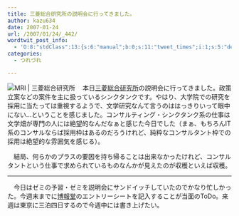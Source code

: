 ```yaml
---
title: 三菱総合研究所の説明会に行ってきました。
author: kazu634
date: 2007-01-24
url: /2007/01/24/_442/
wordtwit_post_info:
  - 'O:8:"stdClass":13:{s:6:"manual";b:0;s:11:"tweet_times";i:1;s:5:"delay";i:0;s:7:"enabled";i:1;s:10:"separation";s:2:"60";s:7:"version";s:3:"3.7";s:14:"tweet_template";b:0;s:6:"status";i:2;s:6:"result";a:0:{}s:13:"tweet_counter";i:2;s:13:"tweet_log_ids";a:1:{i:0;i:2753;}s:9:"hash_tags";a:0:{}s:8:"accounts";a:1:{i:0;s:7:"kazu634";}}'
categories:
  - つれづれ

---
```

<div class="section">
<p>
<a href="http://www.mri.co.jp/" onclick="__gaTracker('send', 'event', 'outbound-article', 'http://www.mri.co.jp/', '');" target="_blank"><img align="left" alt="MRI | 三菱総合研究所" src="http://img.simpleapi.net/small/http://www.mri.co.jp/" border="0" /></a>
</p>
  
<p>
    　本日<a href="http://www.mri.co.jp/" onclick="__gaTracker('send', 'event', 'outbound-article', 'http://www.mri.co.jp/', '三菱総合研究所');" target="blank">三菱総合研究所</a>の説明会に行ってきました。政策立案などの案件を主に扱っているシンクタンクです。やはり、大学院での研究を採用に当たっては重視するようで、文学研究なんて言うのははっきりいって眼中にない…ということを感じました。コンサルティング・シンクタンク系の仕事は文学畑が専門の人には絶望的なんだなぁと感じた今日でした（まぁ、もちろんIT系のコンサルならば採用枠はあるのだろうけれど、純粋なコンサルタント枠での採用は絶望的な雰囲気を感じる）。
</p>
  
<p>
    　結局、何らかのプラスの要因を持ち帰ることは出来なかったけれど、コンサルタントという仕事で求められているものなんかが見えたのが収穫といえば収穫。
</p>
  
<hr />
  
<p>
    　今日はゼミの予習・ゼミを説明会にサンドイッチしていたのでかなり忙しかった。今週末までに<a href="http://www.hakuhodo.co.jp/" onclick="__gaTracker('send', 'event', 'outbound-article', 'http://www.hakuhodo.co.jp/', '博報堂');" target="blank">博報堂</a>のエントリーシートを記入することが当面のToDo。来週は東京に三泊四日するので今週中には書き上げたい。
</p>
</div>